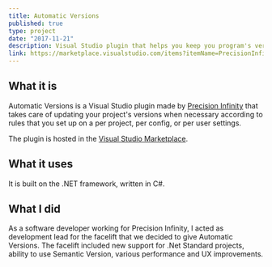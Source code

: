 ```yaml
---
title: Automatic Versions
published: true
type: project
date: "2017-11-21"
description: Visual Studio plugin that helps you keep you program's version updated, built by Precision Infinity.
link: https://marketplace.visualstudio.com/items?itemName=PrecisionInfinity.AutomaticVersions
---
```

## What it is
Automatic Versions is a Visual Studio plugin made by [Precision Infinity](https://www.precisioninfinity.com/) that takes care of updating your project's versions when necessary according to rules that you set up on a per project, per config, or per user settings. 

The plugin is hosted in the [Visual Studio Marketplace](https://marketplace.visualstudio.com/items?itemName=PrecisionInfinity.AutomaticVersions).

## What it uses

It is built on the .NET framework, written in C#. 

## What I did

As a software developer working for Precision Infinity, I acted as development lead for the facelift that we decided to give Automatic Versions. The facelift included new support for .Net Standard projects, ability to use Semantic Version, various performance and UX improvements. 